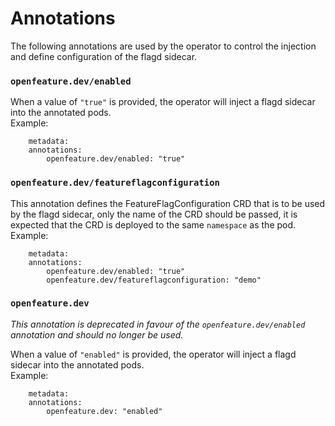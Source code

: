 # Annotations

The following annotations are used by the operator to control the injection and define configuration of the flagd sidecar.

### `openfeature.dev/enabled`
When a value of `"true"` is provided, the operator will inject a flagd sidecar into the annotated pods.  
Example: 
```
    metadata:
    annotations:
        openfeature.dev/enabled: "true"
```

### `openfeature.dev/featureflagconfiguration`
This annotation defines the FeatureFlagConfiguration CRD that is to be used by the flagd sidecar, only the name of the CRD should be passed, it is expected that the CRD is deployed to the same `namespace` as the pod.  
Example:
```
    metadata:
    annotations:
        openfeature.dev/enabled: "true"
        openfeature.dev/featureflagconfiguration: "demo"
```

### `openfeature.dev`
*This annotation is deprecated in favour of the `openfeature.dev/enabled` annotation and should no longer be used.* 

When a value of `"enabled"` is provided, the operator will inject a flagd sidecar into the annotated pods.  
Example: 
```
    metadata:
    annotations:
        openfeature.dev: "enabled"
```
